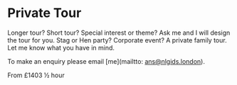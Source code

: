 # Private Tour

Longer tour? Short tour? Special interest or theme? Ask me and I will design the 
tour for you. Stag or Hen party? Corporate event? A private family tour. 
Let me know what you have in mind.

To make an enquiry please email [me](mailtto: ans@nlgids.london).
 
From <span class="price">£140</span><span class="duration">3 &frac12; hour</span>
